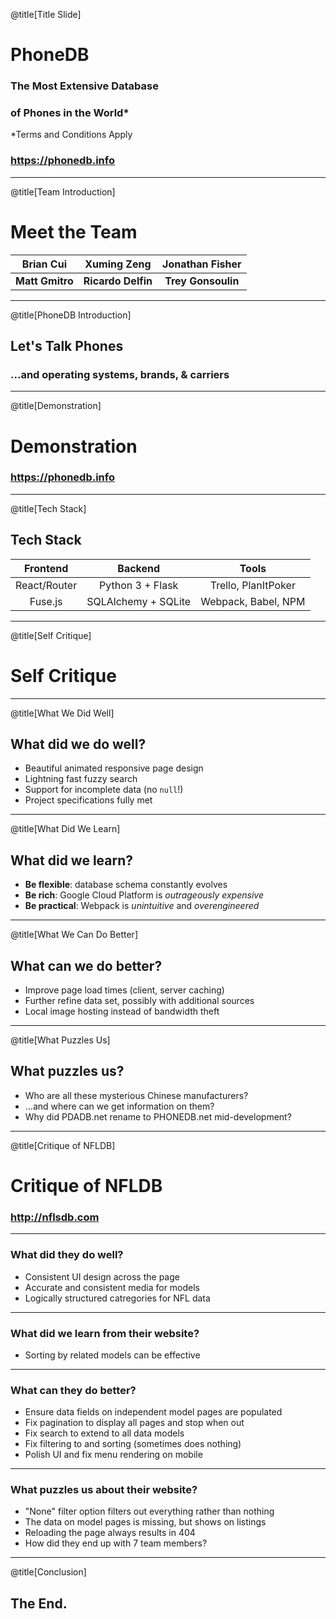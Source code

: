 @title[Title Slide]

# PhoneDB
### The Most Extensive Database
### of Phones in the World*
\*Terms and Conditions Apply

### https://phonedb.info

---

@title[Team Introduction]

# Meet the Team
|  **Brian Cui**  |   **Xuming Zeng**  | **Jonathan Fisher** |
|:---------------:|:------------------:|:-------------------:|
| **Matt Gmitro** | **Ricardo Delfin** |  **Trey Gonsoulin** |

---

@title[PhoneDB Introduction]

## Let's Talk Phones
### ...and operating systems, brands, & carriers

---

@title[Demonstration]

# Demonstration
### https://phonedb.info

---

@title[Tech Stack]

## Tech Stack
|   Frontend   |       Backend       |        Tools        |
|:------------:|:-------------------:|:-------------------:|
| React/Router |   Python 3 + Flask  | Trello, PlanItPoker |
| Fuse.js      | SQLAlchemy + SQLite | Webpack, Babel, NPM |

---
@title[Self Critique]

# Self Critique

---
@title[What We Did Well]

## What did we do well?
 - Beautiful animated responsive page design
 - Lightning fast fuzzy search
 - Support for incomplete data (no `null`!)
 - Project specifications fully met

---
@title[What Did We Learn]

## What did we learn?
 - **Be flexible**: database schema constantly evolves
 - **Be rich**: Google Cloud Platform is *outrageously expensive*
 - **Be practical**: Webpack is *unintuitive* and *overengineered*

---
@title[What We Can Do Better]

## What can we do better?
 - Improve page load times (client, server caching)
 - Further refine data set, possibly with additional sources
 - Local image hosting instead of bandwidth theft

---
@title[What Puzzles Us]

## What puzzles us?
 - Who are all these mysterious Chinese manufacturers?
 - ...and where can we get information on them?
 - Why did PDADB.net rename to PHONEDB.net mid-development?

---

@title[Critique of NFLDB]
# Critique of NFLDB
### http://nflsdb.com

---

### What did they do well?
 - Consistent UI design across the page
 - Accurate and consistent media for models
 - Logically structured catregories for NFL data

---

### What did we learn from their website?
 - Sorting by related models can be effective

---

### What can they do better?
 - Ensure data fields on independent model pages are populated 
 - Fix pagination to display all pages and stop when out
 - Fix search to extend to all data models
 - Fix filtering to and sorting (sometimes does nothing)
 - Polish UI and fix menu rendering on mobile

---

### What puzzles us about their website? 
 - "None" filter option filters out everything rather than nothing
 - The data on model pages is missing, but shows on listings
 - Reloading the page always results in 404
 - How did they end up with 7 team members?

---

@title[Conclusion]

## The End.